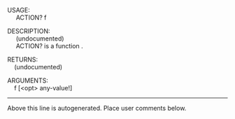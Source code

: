 USAGE:  
&nbsp;&nbsp;&nbsp;&nbsp;&nbsp;ACTION?&nbsp;f&nbsp;  
  
DESCRIPTION:  
&nbsp;&nbsp;&nbsp;&nbsp;&nbsp;(undocumented)  
&nbsp;&nbsp;&nbsp;&nbsp;&nbsp;ACTION?&nbsp;is&nbsp;a&nbsp;function&nbsp;.  
  
RETURNS:  
&nbsp;&nbsp;&nbsp;&nbsp;(undocumented)  
  
ARGUMENTS:  
&nbsp;&nbsp;&nbsp;&nbsp;f&nbsp;[&lt;opt&gt;&nbsp;any-value!]  
___
Above this line is autogenerated. Place user comments below.